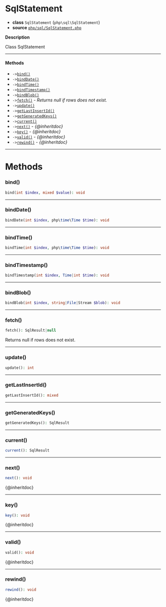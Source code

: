 # SqlStatement

- **class** `SqlStatement` (`php\sql\SqlStatement`)
- **source** [`php/sql/SqlStatement.php`](./src/main/resources/JPHP-INF/sdk/php/sql/SqlStatement.php)

**Description**

Class SqlStatement

---

#### Methods

- `->`[`bind()`](#method-bind)
- `->`[`bindDate()`](#method-binddate)
- `->`[`bindTime()`](#method-bindtime)
- `->`[`bindTimestamp()`](#method-bindtimestamp)
- `->`[`bindBlob()`](#method-bindblob)
- `->`[`fetch()`](#method-fetch) - _Returns null if rows does not exist._
- `->`[`update()`](#method-update)
- `->`[`getLastInsertId()`](#method-getlastinsertid)
- `->`[`getGeneratedKeys()`](#method-getgeneratedkeys)
- `->`[`current()`](#method-current)
- `->`[`next()`](#method-next) - _{@inheritdoc}_
- `->`[`key()`](#method-key) - _{@inheritdoc}_
- `->`[`valid()`](#method-valid) - _{@inheritdoc}_
- `->`[`rewind()`](#method-rewind) - _{@inheritdoc}_

---
# Methods

<a name="method-bind"></a>

### bind()
```php
bind(int $index, mixed $value): void
```

---

<a name="method-binddate"></a>

### bindDate()
```php
bindDate(int $index, php\time\Time $time): void
```

---

<a name="method-bindtime"></a>

### bindTime()
```php
bindTime(int $index, php\time\Time $time): void
```

---

<a name="method-bindtimestamp"></a>

### bindTimestamp()
```php
bindTimestamp(int $index, Time|int $time): void
```

---

<a name="method-bindblob"></a>

### bindBlob()
```php
bindBlob(int $index, string|File|Stream $blob): void
```

---

<a name="method-fetch"></a>

### fetch()
```php
fetch(): SqlResult|null
```
Returns null if rows does not exist.

---

<a name="method-update"></a>

### update()
```php
update(): int
```

---

<a name="method-getlastinsertid"></a>

### getLastInsertId()
```php
getLastInsertId(): mixed
```

---

<a name="method-getgeneratedkeys"></a>

### getGeneratedKeys()
```php
getGeneratedKeys(): SqlResult
```

---

<a name="method-current"></a>

### current()
```php
current(): SqlResult
```

---

<a name="method-next"></a>

### next()
```php
next(): void
```
{@inheritdoc}

---

<a name="method-key"></a>

### key()
```php
key(): void
```
{@inheritdoc}

---

<a name="method-valid"></a>

### valid()
```php
valid(): void
```
{@inheritdoc}

---

<a name="method-rewind"></a>

### rewind()
```php
rewind(): void
```
{@inheritdoc}